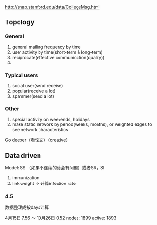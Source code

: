 http://snap.stanford.edu/data/CollegeMsg.html

## Topology

### General

1. general mailing frequency by time
2. user activity by time(short-term & long-term)
3. reciprocate(effective communication(quality))
4. ​




### Typical users

1. social user(send receive)
2. popular(receive a lot)
3. spammer(send a lot)



### Other

1. special activity on weekends, holidays
2. make static network by period(weeks, months), or weighted edges to see network characteristics



Go deeper（看论文）（creative）

## Data driven

Model: SS （如果不连续的话会有问题）或者SR，SI

1. immunization
2. link weight -> 计算infection rate



### 4.5

数据整理成按days计算

4月15日 7.56 ～ 10月26日 0.52
nodes: 1899
active: 1893